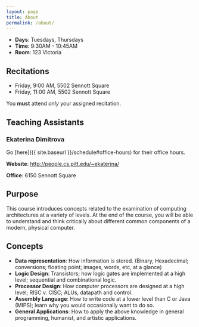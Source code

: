 ```yaml
---
layout: page
title: About
permalink: /about/
---
```


* **Days**: Tuesdays, Thursdays
* **Time**: 9:30AM - 10:45AM
* **Room**: 123 Victoria

## Recitations

* Friday, 9:00 AM, 5502 Sennott Square
* Friday, 11:00 AM, 5502 Sennott Square

You **must** attend *only* your assigned recitation.

## Teaching Assistants

### Ekaterina Dimitrova

Go [here]({{ site.baseurl }}/schedule#office-hours) for their office hours.

**Website**: <http://people.cs.pitt.edu/~ekaterina/>

**Office**: 6150 Sennott Square

## Purpose

This course introduces concepts related to the examination of computing architectures at a variety of levels.
At the end of the course, you will be able to understand and think critically about different common components of a modern, physical computer.

## Concepts

* **Data representation**: How information is stored. (Binary, Hexadecimal; conversions; floating point; images, words, etc, at a glance)
* **Logic Design**: Transistors; how logic gates are implemented at a high level; sequential and combinational logic.
* **Processor Design**: How computer processors are designed at a high level; RISC v. CISC; ALUs, datapath and control.
* **Assembly Language**: How to write code at a lower level than C or Java (MIPS); learn why you would occasionally want to do so.
* **General Applications**: How to apply the above knowledge in general programming, humanist, and artistic applications.
